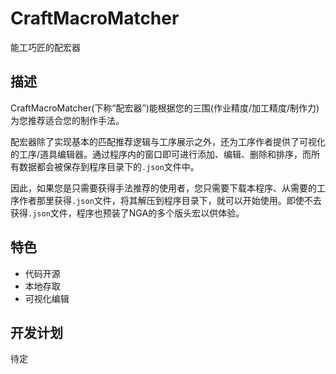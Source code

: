 # CraftMacroMatcher
能工巧匠的配宏器

## 描述

CraftMacroMatcher(下称“配宏器”)能根据您的三围(作业精度/加工精度/制作力)为您推荐适合您的制作手法。

配宏器除了实现基本的匹配推荐逻辑与工序展示之外，还为工序作者提供了可视化的工序/道具编辑器。通过程序内的窗口即可进行添加、编辑、删除和排序，而所有数据都会被保存到程序目录下的`.json`文件中。

因此，如果您是只需要获得手法推荐的使用者，您只需要下载本程序、从需要的工序作者那里获得`.json`文件，将其解压到程序目录下，就可以开始使用。即使不去获得`.json`文件，程序也预装了NGA的多个版头宏以供体验。

## 特色

- 代码开源
- 本地存取
- 可视化编辑

## 开发计划

待定
